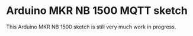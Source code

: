 # Arduino MKR NB 1500 MQTT sketch 

This Arduino MKR NB 1500 sketch is still 
very much work in progress.
